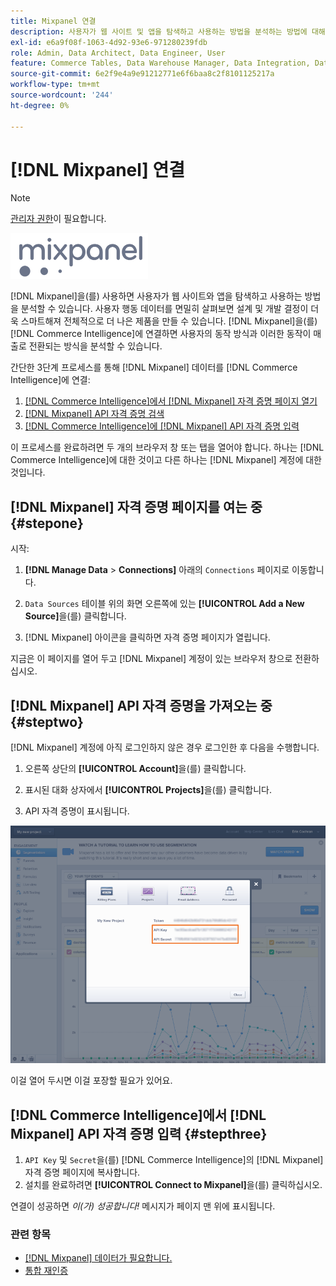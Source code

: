 ```yaml
---
title: Mixpanel 연결
description: 사용자가 웹 사이트 및 앱을 탐색하고 사용하는 방법을 분석하는 방법에 대해 알아봅니다.
exl-id: e6a9f08f-1063-4d92-93e6-971280239fdb
role: Admin, Data Architect, Data Engineer, User
feature: Commerce Tables, Data Warehouse Manager, Data Integration, Data Import/Export
source-git-commit: 6e2f9e4a9e91212771e6f6baa8c2f8101125217a
workflow-type: tm+mt
source-wordcount: '244'
ht-degree: 0%

---
```


# [!DNL Mixpanel] 연결

>[!NOTE]
>
>[관리자 권한](../../../administrator/user-management/user-management.md)이 필요합니다.

![](../../../assets/Mixpanel_logo.png)

[!DNL Mixpanel]을(를) 사용하면 사용자가 웹 사이트와 앱을 탐색하고 사용하는 방법을 분석할 수 있습니다. 사용자 행동 데이터를 면밀히 살펴보면 설계 및 개발 결정이 더욱 스마트해져 전체적으로 더 나은 제품을 만들 수 있습니다. [!DNL Mixpanel]을(를) [!DNL Commerce Intelligence]에 연결하면 사용자의 동작 방식과 이러한 동작이 매출로 전환되는 방식을 분석할 수 있습니다.

간단한 3단계 프로세스를 통해 [!DNL Mixpanel] 데이터를 [!DNL Commerce Intelligence]에 연결:

1. [ [!DNL Commerce Intelligence]에서  [!DNL Mixpanel] 자격 증명 페이지 열기](#stepone)
1. [ [!DNL Mixpanel] API 자격 증명 검색](#steptwo)
1. [ [!DNL Commerce Intelligence]에  [!DNL Mixpanel] API 자격 증명 입력](#stepthree)

이 프로세스를 완료하려면 두 개의 브라우저 창 또는 탭을 열어야 합니다. 하나는 [!DNL Commerce Intelligence]에 대한 것이고 다른 하나는 [!DNL Mixpanel] 계정에 대한 것입니다.

## [!DNL Mixpanel] 자격 증명 페이지를 여는 중 {#stepone}

시작:

1. **[!DNL Manage Data** > **Connections]** 아래의 `Connections` 페이지로 이동합니다.

1. `Data Sources` 테이블 위의 화면 오른쪽에 있는 **[!UICONTROL Add a New Source]**&#x200B;을(를) 클릭합니다.

1. [!DNL Mixpanel] 아이콘을 클릭하면 자격 증명 페이지가 열립니다.

지금은 이 페이지를 열어 두고 [!DNL Mixpanel] 계정이 있는 브라우저 창으로 전환하십시오.

## [!DNL Mixpanel] API 자격 증명을 가져오는 중 {#steptwo}

[!DNL Mixpanel] 계정에 아직 로그인하지 않은 경우 로그인한 후 다음을 수행합니다.

1. 오른쪽 상단의 **[!UICONTROL Account]**&#x200B;을(를) 클릭합니다.

1. 표시된 대화 상자에서 **[!UICONTROL Projects]**&#x200B;을(를) 클릭합니다.

1. API 자격 증명이 표시됩니다.

![Mixpanel API 자격 증명 검색](../../../assets/Mixpanel_API_creds.png)

이걸 열어 두시면 이걸 포장할 필요가 있어요.

## [!DNL Commerce Intelligence]에서 [!DNL Mixpanel] API 자격 증명 입력 {#stepthree}

1. `API Key` 및 `Secret`을(를) [!DNL Commerce Intelligence]의 [!DNL Mixpanel] 자격 증명 페이지에 복사합니다.
1. 설치를 완료하려면 **[!UICONTROL Connect to Mixpanel]**&#x200B;을(를) 클릭하십시오.

연결이 성공하면 _이(가) 성공합니다!_ 메시지가 페이지 맨 위에 표시됩니다.

### 관련 항목

* [ [!DNL Mixpanel] 데이터가 필요합니다.](../integrations/mixpanel-data.md)
* [통합 재인증](https://experienceleague.adobe.com/docs/commerce-knowledge-base/kb/how-to/mbi-reauthenticating-integrations.html)

